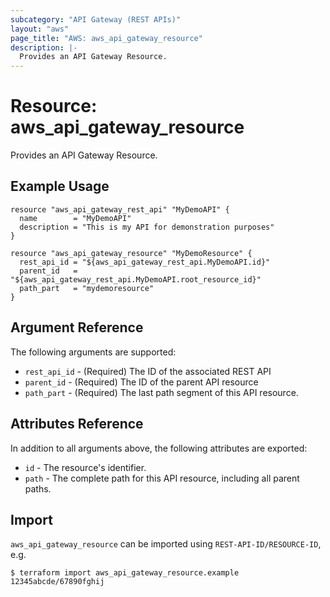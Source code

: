 ```yaml
---
subcategory: "API Gateway (REST APIs)"
layout: "aws"
page_title: "AWS: aws_api_gateway_resource"
description: |-
  Provides an API Gateway Resource.
---
```


# Resource: aws_api_gateway_resource

Provides an API Gateway Resource.

## Example Usage

```hcl
resource "aws_api_gateway_rest_api" "MyDemoAPI" {
  name        = "MyDemoAPI"
  description = "This is my API for demonstration purposes"
}

resource "aws_api_gateway_resource" "MyDemoResource" {
  rest_api_id = "${aws_api_gateway_rest_api.MyDemoAPI.id}"
  parent_id   = "${aws_api_gateway_rest_api.MyDemoAPI.root_resource_id}"
  path_part   = "mydemoresource"
}
```

## Argument Reference

The following arguments are supported:

* `rest_api_id` - (Required) The ID of the associated REST API
* `parent_id` - (Required) The ID of the parent API resource
* `path_part` - (Required) The last path segment of this API resource.

## Attributes Reference

In addition to all arguments above, the following attributes are exported:

* `id` - The resource's identifier.
* `path` - The complete path for this API resource, including all parent paths.

## Import

`aws_api_gateway_resource` can be imported using `REST-API-ID/RESOURCE-ID`, e.g.

```
$ terraform import aws_api_gateway_resource.example 12345abcde/67890fghij
```
